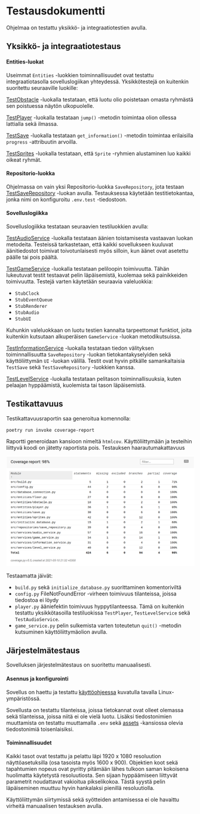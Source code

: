 # Testausdokumentti

Ohjelmaa on testattu yksikkö- ja integraatiotestien avulla.

## Yksikkö- ja integraatiotestaus

#### Entities-luokat

Useimmat `Entities` -luokkien toiminnallisuudet ovat testattu integraatiotasolla sovelluslogiikan yhteydessä. Yksikkötestejä on kuitenkin suoritettu seuraaville luokille:

[TestObstacle](https://github.com/TopiasHarjunpaa/ot-harjoitustyo/blob/main/src/tests/entities/obstacle_test.py) -luokalla testataan, että luotu olio poistetaan omasta ryhmästä sen poistuessa näytön ulkopuolelle.

[TestPlayer](https://github.com/TopiasHarjunpaa/ot-harjoitustyo/blob/main/src/tests/entities/player_test.py) -luokalla testataan `jump()` -metodin toimintaa olion ollessa lattialla sekä ilmassa.

[TestSave](https://github.com/TopiasHarjunpaa/ot-harjoitustyo/blob/main/src/tests/entities/save_test.py) -luokalla testataan `get_information()` -metodin toimintaa erilaisilla `progress` -attribuutin arvoilla.

[TestSprites](https://github.com/TopiasHarjunpaa/ot-harjoitustyo/blob/main/src/tests/entities/sprites_test.py) -luokalla testataan, että `Sprite` -ryhmien alustaminen luo kaikki oikeat ryhmät.

#### Repositorio-luokka

Ohjelmassa on vain yksi Repositorio-luokka `SaveRepository`, jota testaan [TestSaveRepository](https://github.com/TopiasHarjunpaa/ot-harjoitustyo/blob/main/src/tests/repositories/save_repository_test.py) -luokan avulla. Testauksessa käytetään testitietokantaa, jonka nimi on konfiguroitu `.env.test` -tiedostoon.

#### Sovelluslogiikka

Sovelluslogiikka testataan seuraavien testiluokkien avulla:

[TestAudioService](https://github.com/TopiasHarjunpaa/ot-harjoitustyo/blob/main/src/tests/services/audio_service_test.py) -luokalla testataan äänien toistamisesta vastaavan luokan metodeita. Testeissä tarkastetaan, että kaikki sovellukseen kuuluvat äänitiedostot toimivat toivotunlaisesti myös silloin, kun äänet ovat asetettu päälle tai pois päältä.

[TestGameService](https://github.com/TopiasHarjunpaa/ot-harjoitustyo/blob/main/src/tests/services/game_service_test.py) -luokalla testataan peliloopin toimivuutta. Tähän lukeutuvat testit testaavat pelin läpäisemistä, kuolemaa sekä painikkeiden toimivuutta. Testejä varten käytetään seuraavia valeluokkia:

* `StubClock`
* `StubEventQueue`
* `StubRenderer`
* `StubAudio`
* `StubUI`

Kuhunkin valeluokkaan on luotu testien kannalta tarpeettomat funktiot, joita kuitenkin kutsutaan alkuperäisen `GameService` -luokan metodikutsuissa.

[TestInformationService](https://github.com/TopiasHarjunpaa/ot-harjoitustyo/blob/main/src/tests/services/information_service_test.py) -luokalla testataan tiedon välityksen toiminnallisuutta `SaveRepository` -luokan tietokantakyselyiden sekä käyttöliittymän `UI` -luokan välillä. Testit ovat hyvin pitkälle samankaltaisia `TestSave` sekä `TestSaveRepository` -luokkien kanssa.

[TestLevelService](https://github.com/TopiasHarjunpaa/ot-harjoitustyo/blob/main/src/tests/services/level_service_test.py) -luokalla testataan pelitason toiminnallisuuksia, kuten pelaajan hyppäämistä, kuolemista tai tason läpäisemistä.

## Testikattavuus

Testikattavuusraportin saa generoitua komennolla:

```
poetry run invoke coverage-report
```

Raportti generoidaan kansioon nimeltä `htmlcov`. Käyttöliittymään ja testeihin liittyvä koodi on jätetty raportista pois. Testauksen haarautumakattavuus

<img src="https://github.com/TopiasHarjunpaa/ot-harjoitustyo/blob/main/dokumentaatio/kuvat/testikattavuus.png" width="1000">

Testaamatta jäivät: 
* `build.py` sekä `initialize_database.py` suorittaminen komentoriviltä
* `config.py` FileNotFoundError -virheen toimivuus tilanteissa, joissa tiedostoa ei löydy
* `player.py` ääniefektin toimivuus hyppytilanteessa. Tämä on kuitenkin testattu yksikkötasoilla testiluokissa `TestPlayer`, `TestLevelService` sekä `TestAudioService`.
* `game_service.py` pelin sulkemista varten toteutetun `quit()` -metodin kutsuminen käyttöliittymäolion avulla.

## Järjestelmätestaus

Sovelluksen järjestelmätestaus on suoritettu manuaalisesti.

#### Asennus ja konfigurointi

Sovellus on haettu ja testattu [käyttöohjeessa](https://github.com/TopiasHarjunpaa/ot-harjoitustyo/blob/main/dokumentaatio/kayttoohje.md) kuvatulla tavalla Linux-ympäristössä.

Sovellusta on testattu tilanteissa, joissa tietokannat ovat olleet olemassa sekä tilanteissa, joissa niitä ei ole vielä luotu. Lisäksi tiedostonimien muuttamista on testattu muuttamalla `.env` sekä [assets](https://github.com/TopiasHarjunpaa/ot-harjoitustyo/tree/main/src/assets) -kansiossa olevia tiedostonimiä toisenlaisiksi.

#### Toiminnallisuudet

Kaikki tasot ovat testattu ja pelattu läpi 1920 x 1080 resoluution näyttöasetuksilla (osa tasoista myös 1600 x 900). Objektien koot sekä tapahtumien nopeus ovat pyritty pitämään lähes tulkoon saman kokoisena huolimatta käytetystä resoluutiosta. Sen sijaan hyppäämiseen liittyvät parametrit noudattavat vakioitua pikselikokoa. Tästä syystä pelin läpäiseminen muuttuu hyvin hankalaksi pienillä resoluutiolla.

Käyttöliittymän siirtymissä sekä syötteiden antamisessa ei ole havaittu virheitä manuaalisen testauksen avulla.

